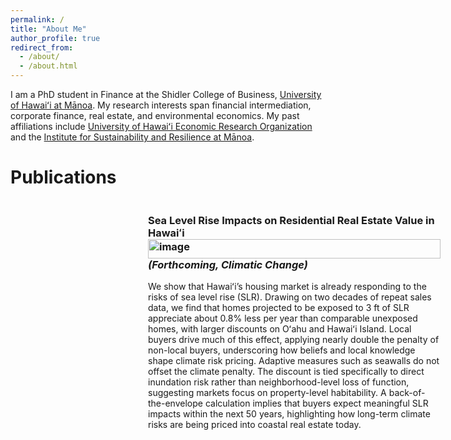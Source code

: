 ```yaml
---
permalink: /
title: "About Me"
author_profile: true
redirect_from: 
  - /about/
  - /about.html
---
```


I am a PhD student in Finance at the Shidler College of Business, [University of Hawaiʻi at Mānoa](https://manoa.hawaii.edu/). My research interests span financial intermediation, corporate finance, real estate, and environmental economics. My past affiliations include [University of Hawaiʻi Economic Research Organization](https://uhero.hawaii.edu/) and the [Institute for Sustainability and Resilience at Mānoa](https://manoa.hawaii.edu/isr/).



Publications
======


<div style="display: flex; align-items: flex-start; margin-bottom: 2em;">

  <div style="flex: 0 0 200px; margin-right: 20px;">
    <img src="/assets/images/slr_home.jpg" alt="" style="max-width: 100%; border-radius: 8px;">
  </div>

  <div style="flex: 1;">
    <h3>Sea Level Rise Impacts on Residential Real Estate Value in Hawaiʻi<img width="468" height="31" alt="image" src="https://github.com/talalkhan1999/talalkhan1999.github.io/tree/master/images/SLR.jpg" />
 <em>(Forthcoming, Climatic Change)</em></h3>
    <p>
 We show that Hawaiʻi’s housing market is already responding to the risks of sea level rise (SLR). Drawing on two decades of repeat sales data, we find that homes projected to be exposed to 3 ft of SLR appreciate about 0.8% less per year than comparable unexposed homes, with larger discounts on Oʻahu and Hawaiʻi Island. Local buyers drive much of this effect, applying nearly double the penalty of non-local buyers, underscoring how beliefs and local knowledge shape climate risk pricing. Adaptive measures such as seawalls do not offset the climate penalty. The discount is tied specifically to direct inundation risk rather than neighborhood-level loss of function, suggesting markets focus on property-level habitability. A back-of-the-envelope calculation implies that buyers expect meaningful SLR impacts within the next 50 years, highlighting how long-term climate risks are being priced into coastal real estate today.
    </p>
  </div>

</div>



